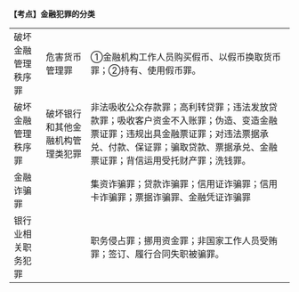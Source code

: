 **【考点】金融犯罪的分类**

| | | |
|-|-|-|
|破坏金融管理秩序罪<br>|危害货币管理罪<br>|①金融机构工作人员购买假币、以假币换取货币罪；②持有、使用假币罪。<br>|
|破坏金融管理秩序罪<br>|破坏银行和其他金融机构管理类犯罪<br>|非法吸收公众存款罪；高利转贷罪；违法发放贷款罪；吸收客户资金不入账罪；伪造、变造金融票证罪；违规出具金融票证罪；对违法票据承兑、付款、保证罪；骗取贷款、票据承兑、金融票证罪；背信运用受托财产罪；洗钱罪。<br>|
|金融诈骗罪<br>| |集资诈骗罪；贷款诈骗罪；信用证诈骗罪；信用卡诈骗罪；票据诈骗罪、金融凭证诈骗罪<br>|
|银行业相关职务犯罪<br>| |职务侵占罪；挪用资金罪；非国家工作人员受贿罪；签订、履行合同失职被骗罪。<br>|
